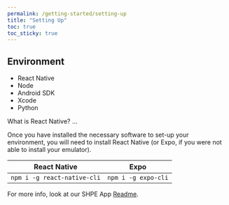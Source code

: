 ```yaml
---
permalink: /getting-started/setting-up
title: "Setting Up"
toc: true
toc_sticky: true
---
```


## Environment
* React Native
* Node
* Android SDK
* Xcode
* Python

What is React Native?
...

Once you have installed the necessary software to set-up your environment, you will need to install React Native (or Expo, if you were not able to install your emulator).

| React Native                      | Expo                      |
| --------------------------------- | ------------------------- |
| ``` npm i -g react-native-cli ``` | ``` npm i -g expo-cli ``` |


For more info, look at our SHPE App [Readme](https://github.com/SHPEUCF/shpeucfapp/blob/master/README.md).
